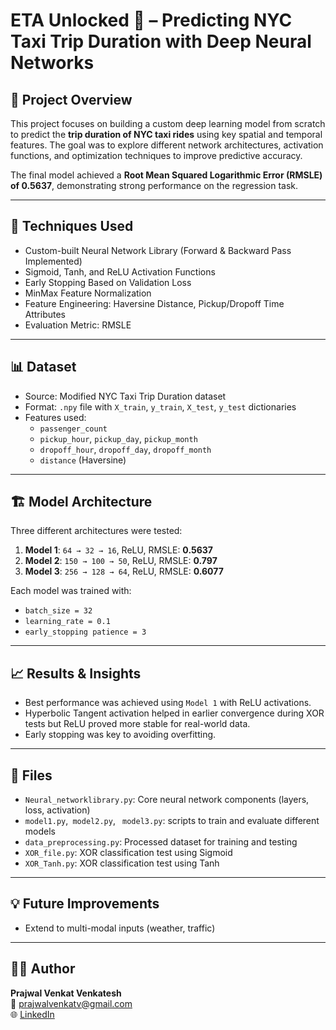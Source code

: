 # ETA Unlocked 🚕 – Predicting NYC Taxi Trip Duration with Deep Neural Networks

## 📌 Project Overview

This project focuses on building a custom deep learning model from scratch to predict the **trip duration of NYC taxi rides** using key spatial and temporal features. The goal was to explore different network architectures, activation functions, and optimization techniques to improve predictive accuracy.

The final model achieved a **Root Mean Squared Logarithmic Error (RMSLE) of 0.5637**, demonstrating strong performance on the regression task.

---

## 🧠 Techniques Used

- Custom-built Neural Network Library (Forward & Backward Pass Implemented)
- Sigmoid, Tanh, and ReLU Activation Functions
- Early Stopping Based on Validation Loss
- MinMax Feature Normalization
- Feature Engineering: Haversine Distance, Pickup/Dropoff Time Attributes
- Evaluation Metric: RMSLE

---

## 📊 Dataset

- Source: Modified NYC Taxi Trip Duration dataset
- Format: `.npy` file with `X_train`, `y_train`, `X_test`, `y_test` dictionaries
- Features used:
  - `passenger_count`
  - `pickup_hour`, `pickup_day`, `pickup_month`
  - `dropoff_hour`, `dropoff_day`, `dropoff_month`
  - `distance` (Haversine)

---

## 🏗️ Model Architecture

Three different architectures were tested:

1. **Model 1**: `64 → 32 → 16`, ReLU, RMSLE: **0.5637**
2. **Model 2**: `150 → 100 → 50`, ReLU, RMSLE: **0.797**
3. **Model 3**: `256 → 128 → 64`, ReLU, RMSLE: **0.6077**

Each model was trained with:
- `batch_size = 32`
- `learning_rate = 0.1`
- `early_stopping patience = 3`

---

## 📈 Results & Insights

- Best performance was achieved using `Model 1` with ReLU activations.
- Hyperbolic Tangent activation helped in earlier convergence during XOR tests but ReLU proved more stable for real-world data.
- Early stopping was key to avoiding overfitting.

---

## 📁 Files

- `Neural_networklibrary.py`: Core neural network components (layers, loss, activation)
- `model1.py`,` model2.py`, ` model3.py`: scripts to train and evaluate different models
- `data_preprocessing.py`: Processed dataset for training and testing
- `XOR_file.py`: XOR classification test using Sigmoid
- `XOR_Tanh.py`: XOR classification test using Tanh

---

## 💡 Future Improvements

- Extend to multi-modal inputs (weather, traffic)

---

## 🧑‍💻 Author

**Prajwal Venkat Venkatesh**  
📧 prajwalvenkatv@gmail.com  
🌐 [LinkedIn](https://www.linkedin.com/in/prajwal-venkat-v-9654a5180)

